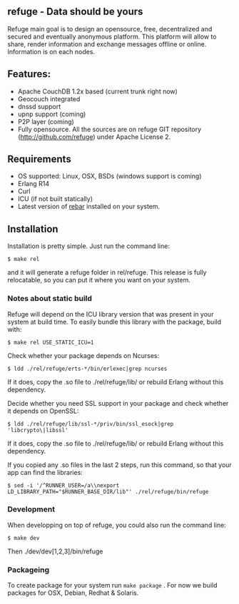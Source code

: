 refuge - Data should be yours
-----------------------------

Refuge main goal is to design an opensource, free, decentralized and
secured and eventually anonymous platform. This platform will allow to
share, render information and exchange messages offline or online.
Information is on each nodes.


## Features:

- Apache CouchDB 1.2x based (current trunk right now)
- Geocouch integrated
- dnssd support
- upnp support (coming)
- P2P layer (coming)
- Fully opensource. All the sources are on refuge GIT repository
  (http://github.com/refuge) under Apache License 2.

## Requirements

- OS supported: Linux, OSX, BSDs (windows support is coming)
- Erlang R14
- Curl
- ICU (if not built statically)
- Latest version of [rebar](http://github.com/basho/rebar) installed on
  your system.

## Installation

Installation is pretty simple. Just run the command line:

    $ make rel

and it will generate a refuge folder in rel/refuge. This release is
fully relocatable, so you can put it where you want on your system.



### Notes about static build 

Refuge will depend on the ICU library version that was present in
your system at build time. To easily bundle this library with the
package, build with:
    
    $ make rel USE_STATIC_ICU=1

Check whether your package depends on Ncurses:

    $ ldd ./rel/refuge/erts-*/bin/erlexec|grep ncurses
    
If it does, copy the .so file to ./rel/refuge/lib/ or rebuild Erlang
without this dependency.

Decide whether you need SSL support in your package and check whether it
depends on OpenSSL:

    $ ldd ./rel/refuge/lib/ssl-*/priv/bin/ssl_esock|grep 'libcrypto\|libssl'

If it does, copy the .so file to ./rel/refuge/lib/ or rebuild Erlang
without this dependency.

If you copied any .so files in the last 2 steps, run this command, so
that your app can find the libraries:

    $ sed -i '/^RUNNER_USER=/a\\nexport LD_LIBRARY_PATH="$RUNNER_BASE_DIR/lib"' ./rel/refuge/bin/refuge

### Development

When developping on top of refuge, you could also run the command line:

    $ make dev

Then ./dev/dev[1,2,3]/bin/refuge


### Packageing

To create package for your system run `make package` . For now we build
packages for OSX, Debian, Redhat & Solaris.
